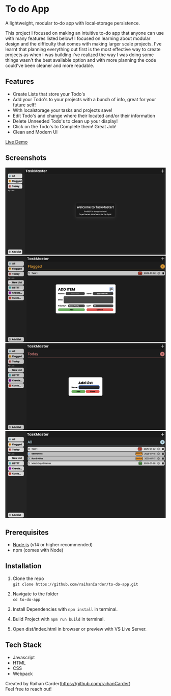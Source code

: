 # To do App
A lightweight, modular to‑do app with local‑storage persistence.

This project I focused on making an intuitive to-do app that anyone can use with many features listed below! I focused on learning about modular design and the difficulty that comes with making larger scale projects. I've learnt that planning everything out first is the most effective way to create projects as when I was building i've realized the way I was doing some things wasn't the best available option and with more planning the code could've been cleaner and more readable.

## Features

- Create Lists that store your Todo's
- Add your Todo's to your projects with a bunch of info, great for your future self!
- With localstorage your tasks and projects save! 
- Edit Todo's and change where their located and/or their information
- Delete Unneeded Todo's to clean up your display!
- Click on the Todo's to Complete them! Great Job!
- Clean and Modern UI

[Live Demo](https://raihancarder.github.io/to-do-app/)

## Screenshots

![Initialized Screen](./src/images/screenshot1.png)
![Menu Page Screenshot](./src/images/screenshot2.png)
![About Page Screenshot](./src/images/screenshot3.png)
![Some tasks included](./src/images/screenshot4.png)


##  Prerequisites

- [Node.js](https://nodejs.org/) (v14 or higher recommended)
- npm (comes with Node)

## Installation

1. Clone the repo  
   `git clone https://github.com/raihanCarder/to-do-app.git`

2. Navigate to the folder  
   `cd to-do-app`

3. Install Dependencies with `npm install` in terminal.

4. Build Project with `npm run build` in terminal. 

5. Open dist/index.html in browser or preview with VS Live Server.

## Tech Stack
- Javascript
- HTML
- CSS
- Webpack

Created by Raihan Carder(https://github.com/raihanCarder)  
Feel free to reach out!


